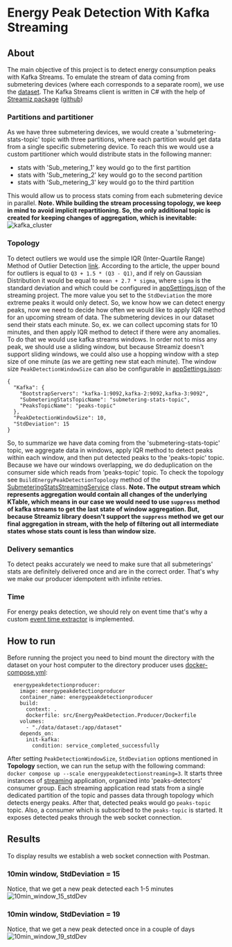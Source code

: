 # Energy Peak Detection With Kafka Streaming 
## About
The main objective of this project is to detect energy consumption peaks with Kafka Streams. To emulate the stream of data coming from submetering devices (where each corresponds to a separate room), we use the [dataset](https://github.com/vovapabyr/kafka-energy-peak-detection-streaming/blob/main/data/dataset/household_power_consumption.zip). The Kafka Streams client is written in C# with the help of [Streamiz package](https://lgouellec.github.io/kafka-streams-dotnet/) ([github](https://github.com/LGouellec/kafka-streams-dotnet))

### Partitions and partitioner
As we have three submetering devices, we would create a 'submetering-stats-topic' topic with three partitions, where each partition would get data from a single specific submetering device. To reach this we would use a custom partitioner which would distribute stats in the following manner:
 - stats with 'Sub_metering_1' key would go to the first partition
 - stats with 'Sub_metering_2' key would go to the second partition
 - stats with 'Sub_metering_3' key would go to the third partition

This would allow us to process stats coming from each submetering device in parallel. **Note. While building the stream processing topology, we keep in mind to avoid implicit repartitioning. So, the only additional topic is created for keeping changes of aggregation, which is inevitable:**
![kafka_cluster](https://github.com/vovapabyr/kafka-energy-peak-detection-streaming/assets/25819135/5cba084d-a0b8-4f97-a307-d6a25f7c71bf)


### Topology
To detect outliers we would use the simple IQR (Inter-Quartile Range) Method of Outlier Detection [link](https://towardsdatascience.com/why-1-5-in-iqr-method-of-outlier-detection-5d07fdc82097). According to the article, the upper bound for outliers is equal to ```Q3 + 1.5 * (Q3 - Q1)```, and if rely on Gaussian Distribution it would be equal to ```mean + 2.7 * sigma```, where ```sigma``` is the standard deviation and which could be configured in [appSettings.json](https://github.com/vovapabyr/kafka-energy-peak-detection-streaming/blob/main/src/EnergyPeakDetection.Streaming/appsettings.json) of the streaming project. The more value you set to the ```StdDeviation``` the more extreme peaks it would only detect. So, we know how we can detect energy peaks, now we need to decide how often we would like to apply IQR method for an upcoming stream of data. The submetering devices in our dataset send their stats each minute. So, ex. we can collect upcoming stats for 10 minutes, and then apply IQR method to detect if there were any anomalies. To do that we would use kafka streams windows. In order not to miss any peak, we should use a sliding window, but because Streamiz doesn't support sliding windows, we could also use a hopping window with a step size of one minute (as we are getting new stat each minute). The window size ```PeakDetectionWindowSize``` can also be configurable in [appSettings.json](https://github.com/vovapabyr/kafka-energy-peak-detection-streaming/blob/main/src/EnergyPeakDetection.Streaming/appsettings.json):
```
{
  "Kafka": {
    "BootstrapServers": "kafka-1:9092,kafka-2:9092,kafka-3:9092",
    "SubmeteringStatsTopicName": "submetering-stats-topic",
    "PeaksTopicName": "peaks-topic"
  },
  "PeakDetectionWindowSize": 10,
  "StdDeviation": 15
}
```
So, to summarize we have data coming from the 'submetering-stats-topic' topic, we aggregate data in windows, apply IQR method to detect peaks within each window, and then put detected peaks to the 'peaks-topic' topic. Because we have our windows overlapping, we do deduplication on the consumer side which reads from 'peaks-topic' topic. To check the topology see ```BuildEnergyPeakDetectionTopology``` method of the [SubmeteringStatsStreamingService](https://github.com/vovapabyr/kafka-energy-peak-detection-streaming/blob/main/src/EnergyPeakDetection.Streaming/SubmeteringStatsStreamingService.cs) class.
**Note. The output stream which represents aggregation would contain all changes of the underlying KTable, which means in our case we would need to use ```suppress``` method of kafka streams to get the last state of window aggregation. But, because Streamiz library doesn't support the ```suppress``` method we get our final aggregation in stream, with the help of filtering out all intermediate states whose stats count is less than window size.**

### Delivery semantics
To detect peaks accurately we need to make sure that all submeterings' stats are definitely delivered once and are in the correct order. That's why we make our producer idempotent with infinite retries.

### Time
For energy peaks detection, we should rely on event time that's why a custom [event time extractor](https://github.com/vovapabyr/kafka-energy-peak-detection-streaming/blob/main/src/EnergyPeakDetection.Streaming/SubmeteringStatsEventTimeExtractor.cs) is implemented. 

## How to run
Before running the project you need to bind mount the directory with the dataset on your host computer to the directory producer uses [docker-compose.yml](https://github.com/vovapabyr/kafka-energy-peak-detection-streaming/blob/main/docker-compose.yml):
```
  energypeakdetectionproducer:
    image: energypeakdetectionproducer
    container_name: energypeakdetectionproducer
    build:
      context: .
      dockerfile: src/EnergyPeakDetection.Producer/Dockerfile
    volumes:
      - "./data/dataset:/app/dataset"
    depends_on:
      init-kafka: 
        condition: service_completed_successfully
```
After setting ```PeakDetectionWindowSize```, ```StdDeviation``` options mentioned in **Topology** section, we can run the setup with the following command: ```docker compose up --scale energypeakdetectionstreaming=3```. It starts three instances of [streaming](https://github.com/vovapabyr/kafka-energy-peak-detection-streaming/tree/main/src/EnergyPeakDetection.Streaming) application, organized into 'peaks-detectors' consumer group. Each streaming application read stats from a single dedicated partition of the topic and passes data through topology which detects energy peaks. After that, detected peaks would go ```peaks-topic``` topic. Also, a consumer which is subscribed to the ```peaks-topic``` is started. It exposes detected peaks through the web socket connection.

## Results
To display results we establish a web socket connection with Postman.
### 10min window, StdDeviation = 15
Notice, that we get a new peak detected each 1-5 minutes
![10min_window_15_stdDev](https://github.com/vovapabyr/kafka-energy-peak-detection-streaming/assets/25819135/cb7a7128-1a64-40dc-a35f-603897bd2dbf)
### 10min window, StdDeviation = 19
Notice, that we get a new peak detected once in a couple of days
![10min_window_19_stdDev](https://github.com/vovapabyr/kafka-energy-peak-detection-streaming/assets/25819135/8255292f-23ea-4d94-86b9-8a7e29a29ac2)






 
